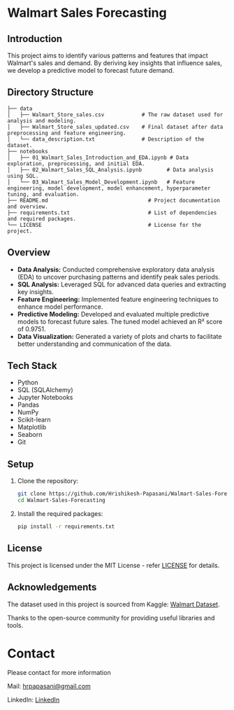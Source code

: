 # Walmart Sales Forecasting

## Introduction

This project aims to identify various patterns and features that impact Walmart's sales and demand. By deriving key insights that influence sales, we develop a predictive model to forecast future demand.


## Directory Structure

```plaintext
├── data
│   ├── Walmart_Store_sales.csv            # The raw dataset used for analysis and modeling.
│   ├── Walmart_Store_sales_updated.csv    # Final dataset after data preprocessing and feature engineering.
│   └── data_description.txt               # Description of the dataset.
├── notebooks
│   ├── 01_Walmart_Sales_Introduction_and_EDA.ipynb # Data exploration, preprocessing, and initial EDA.
│   ├── 02_Walmart_Sales_SQL_Analysis.ipynb        # Data analysis using SQL.
│   └── 03_Walmart_Sales_Model_Development.ipynb   # Feature engineering, model development, model enhancement, hyperparameter tuning, and evaluation.
├── README.md                                # Project documentation and overview.
├── requirements.txt                         # List of dependencies and required packages.
└── LICENSE                                  # License for the project.
```


## Overview

- **Data Analysis:** Conducted comprehensive exploratory data analysis (EDA) to uncover purchasing patterns and identify peak sales periods.
- **SQL Analysis:** Leveraged SQL for advanced data queries and extracting key insights.
- **Feature Engineering:** Implemented feature engineering techniques to enhance model performance.
- **Predictive Modeling:** Developed and evaluated multiple predictive models to forecast future sales. The tuned model achieved an R² score of 0.9751.
- **Data Visualization:** Generated a variety of plots and charts to facilitate better understanding and communication of the data.


## Tech Stack
- Python
- SQL (SQLAlchemy)
- Jupyter Notebooks
- Pandas
- NumPy
- Scikit-learn
- Matplotlib
- Seaborn
- Git

  
## Setup

1. Clone the repository:

   ```bash
   git clone https://github.com/Hrishikesh-Papasani/Walmart-Sales-Forecasting.git
   cd Walmart-Sales-Forecasting
   ```             
2. Install the required packages:
    ```bash
    pip install -r requirements.txt
    ```



## License

This project is licensed under the MIT License - refer [LICENSE](https://github.com/Hrishikesh-Papasani/Walmart-Sales-Forecasting/blob/main/LICENSE) for details.

## Acknowledgements

The dataset used in this project is sourced from Kaggle: [Walmart Dataset](https://www.kaggle.com/datasets/rutuspatel/walmart-dataset-retail).

Thanks to the open-source community for providing useful libraries and tools.

# Contact

Please contact for more information

Mail: hrpapasani@gmail.com

LinkedIn: [LinkedIn](https://www.linkedin.com/in/hrishikesh-reddy-papasani-02110725a/)
